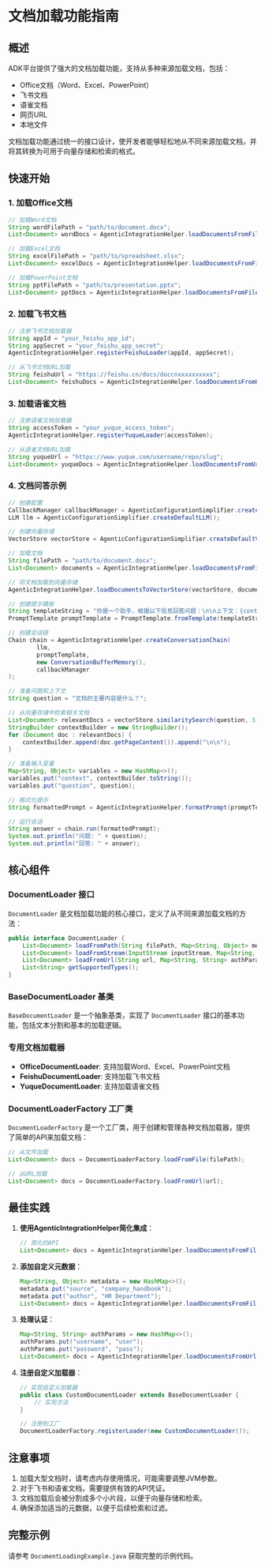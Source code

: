 # 文档加载功能指南

## 概述

ADK平台提供了强大的文档加载功能，支持从多种来源加载文档，包括：

- Office文档（Word、Excel、PowerPoint）
- 飞书文档
- 语雀文档
- 网页URL
- 本地文件

文档加载功能通过统一的接口设计，使开发者能够轻松地从不同来源加载文档，并将其转换为可用于向量存储和检索的格式。

## 快速开始

### 1. 加载Office文档

```java
// 加载Word文档
String wordFilePath = "path/to/document.docx";
List<Document> wordDocs = AgenticIntegrationHelper.loadDocumentsFromFile(wordFilePath);

// 加载Excel文档
String excelFilePath = "path/to/spreadsheet.xlsx";
List<Document> excelDocs = AgenticIntegrationHelper.loadDocumentsFromFile(excelFilePath);

// 加载PowerPoint文档
String pptFilePath = "path/to/presentation.pptx";
List<Document> pptDocs = AgenticIntegrationHelper.loadDocumentsFromFile(pptFilePath);
```

### 2. 加载飞书文档

```java
// 注册飞书文档加载器
String appId = "your_feishu_app_id";
String appSecret = "your_feishu_app_secret";
AgenticIntegrationHelper.registerFeishuLoader(appId, appSecret);

// 从飞书文档URL加载
String feishuUrl = "https://feishu.cn/docs/doccnxxxxxxxxxx";
List<Document> feishuDocs = AgenticIntegrationHelper.loadDocumentsFromUrl(feishuUrl);
```

### 3. 加载语雀文档

```java
// 注册语雀文档加载器
String accessToken = "your_yuque_access_token";
AgenticIntegrationHelper.registerYuqueLoader(accessToken);

// 从语雀文档URL加载
String yuqueUrl = "https://www.yuque.com/username/repo/slug";
List<Document> yuqueDocs = AgenticIntegrationHelper.loadDocumentsFromUrl(yuqueUrl);
```

### 4. 文档问答示例

```java
// 创建配置
CallbackManager callbackManager = AgenticConfigurationSimplifier.createDefaultCallbackManager();
LLM llm = AgenticConfigurationSimplifier.createDefaultLLM();

// 创建向量存储
VectorStore vectorStore = AgenticConfigurationSimplifier.createDefaultVectorStore();

// 加载文档
String filePath = "path/to/document.docx";
List<Document> documents = AgenticIntegrationHelper.loadDocumentsFromFile(filePath);

// 将文档加载到向量存储
AgenticIntegrationHelper.loadDocumentsToVectorStore(vectorStore, documents);

// 创建提示模板
String templateString = "你是一个助手，根据以下信息回答问题：\n\n上下文：{context}\n\n问题：{question}\n\n回答：";
PromptTemplate promptTemplate = PromptTemplate.fromTemplate(templateString);

// 创建会话链
Chain chain = AgenticIntegrationHelper.createConversationChain(
        llm,
        promptTemplate,
        new ConversationBufferMemory(),
        callbackManager
);

// 准备问题和上下文
String question = "文档的主要内容是什么？";

// 从向量存储中检索相关文档
List<Document> relevantDocs = vectorStore.similaritySearch(question, 3);
StringBuilder contextBuilder = new StringBuilder();
for (Document doc : relevantDocs) {
    contextBuilder.append(doc.getPageContent()).append("\n\n");
}

// 准备输入变量
Map<String, Object> variables = new HashMap<>();
variables.put("context", contextBuilder.toString());
variables.put("question", question);

// 格式化提示
String formattedPrompt = AgenticIntegrationHelper.formatPrompt(promptTemplate, variables);

// 运行会话
String answer = chain.run(formattedPrompt);
System.out.println("问题: " + question);
System.out.println("回答: " + answer);
```

## 核心组件

### DocumentLoader 接口

`DocumentLoader` 是文档加载功能的核心接口，定义了从不同来源加载文档的方法：

```java
public interface DocumentLoader {
    List<Document> loadFromPath(String filePath, Map<String, Object> metadata);
    List<Document> loadFromStream(InputStream inputStream, Map<String, Object> metadata);
    List<Document> loadFromUrl(String url, Map<String, String> authParams);
    List<String> getSupportedTypes();
}
```

### BaseDocumentLoader 基类

`BaseDocumentLoader` 是一个抽象基类，实现了 `DocumentLoader` 接口的基本功能，包括文本分割和基本的加载逻辑。

### 专用文档加载器

- **OfficeDocumentLoader**: 支持加载Word、Excel、PowerPoint文档
- **FeishuDocumentLoader**: 支持加载飞书文档
- **YuqueDocumentLoader**: 支持加载语雀文档

### DocumentLoaderFactory 工厂类

`DocumentLoaderFactory` 是一个工厂类，用于创建和管理各种文档加载器，提供了简单的API来加载文档：

```java
// 从文件加载
List<Document> docs = DocumentLoaderFactory.loadFromFile(filePath);

// 从URL加载
List<Document> docs = DocumentLoaderFactory.loadFromUrl(url);
```

## 最佳实践

1. **使用AgenticIntegrationHelper简化集成**：
   ```java
   // 简化的API
   List<Document> docs = AgenticIntegrationHelper.loadDocumentsFromFile(filePath);
   ```

2. **添加自定义元数据**：
   ```java
   Map<String, Object> metadata = new HashMap<>();
   metadata.put("source", "company_handbook");
   metadata.put("author", "HR Department");
   List<Document> docs = AgenticIntegrationHelper.loadDocumentsFromFile(filePath, metadata);
   ```

3. **处理认证**：
   ```java
   Map<String, String> authParams = new HashMap<>();
   authParams.put("username", "user");
   authParams.put("password", "pass");
   List<Document> docs = AgenticIntegrationHelper.loadDocumentsFromUrl(url, authParams);
   ```

4. **注册自定义加载器**：
   ```java
   // 实现自定义加载器
   public class CustomDocumentLoader extends BaseDocumentLoader {
       // 实现方法
   }
   
   // 注册到工厂
   DocumentLoaderFactory.registerLoader(new CustomDocumentLoader());
   ```

## 注意事项

1. 加载大型文档时，请考虑内存使用情况，可能需要调整JVM参数。
2. 对于飞书和语雀文档，需要提供有效的API凭证。
3. 文档加载后会被分割成多个小片段，以便于向量存储和检索。
4. 确保添加适当的元数据，以便于后续检索和过滤。

## 完整示例

请参考 `DocumentLoadingExample.java` 获取完整的示例代码。